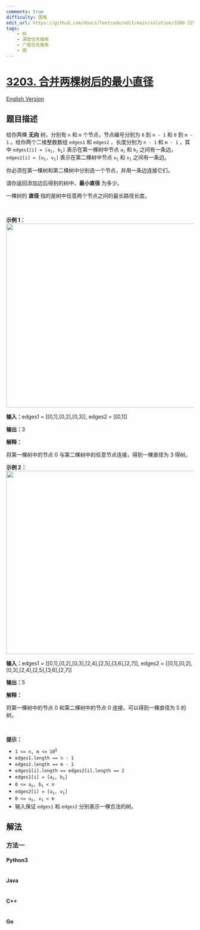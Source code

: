 ```yaml
---
comments: true
difficulty: 困难
edit_url: https://github.com/doocs/leetcode/edit/main/solution/3200-3299/3203.Find%20Minimum%20Diameter%20After%20Merging%20Two%20Trees/README.md
tags:
    - 树
    - 深度优先搜索
    - 广度优先搜索
    - 图
---
```


<!-- problem:start -->

# [3203. 合并两棵树后的最小直径](https://leetcode.cn/problems/find-minimum-diameter-after-merging-two-trees)

[English Version](/solution/3200-3299/3203.Find%20Minimum%20Diameter%20After%20Merging%20Two%20Trees/README_EN.md)

## 题目描述

<!-- description:start -->

<p>给你两棵 <strong>无向</strong>&nbsp;树，分别有&nbsp;<code>n</code> 和&nbsp;<code>m</code>&nbsp;个节点，节点编号分别为&nbsp;<code>0</code>&nbsp;到&nbsp;<code>n - 1</code>&nbsp;和&nbsp;<code>0</code>&nbsp;到&nbsp;<code>m - 1</code>&nbsp;。给你两个二维整数数组&nbsp;<code>edges1</code> 和&nbsp;<code>edges2</code>&nbsp;，长度分别为&nbsp;<code>n - 1</code> 和&nbsp;<code>m - 1</code>&nbsp;，其中&nbsp;<code>edges1[i] = [a<sub>i</sub>, b<sub>i</sub>]</code>&nbsp;表示在第一棵树中节点&nbsp;<code>a<sub>i</sub></code> 和&nbsp;<code>b<sub>i</sub></code>&nbsp;之间有一条边，<code>edges2[i] = [u<sub>i</sub>, v<sub>i</sub>]</code>&nbsp;表示在第二棵树中节点&nbsp;<code>u<sub>i</sub></code> 和&nbsp;<code>v<sub>i</sub></code>&nbsp;之间有一条边。</p>

<p>你必须在第一棵树和第二棵树中分别选一个节点，并用一条边连接它们。</p>

<p>请你返回添加边后得到的树中，<strong>最小直径</strong>&nbsp;为多少。</p>

<p>一棵树的 <strong>直径</strong>&nbsp;指的是树中任意两个节点之间的最长路径长度。</p>

<p>&nbsp;</p>

<p><b>示例 1：</b><img alt="" src="https://fastly.jsdelivr.net/gh/doocs/leetcode@main/solution/3200-3299/3203.Find%20Minimum%20Diameter%20After%20Merging%20Two%20Trees/images/example11-transformed.png" style="width: 1000px; height: 494px;" /></p>

<div class="example-block">
<p><span class="example-io"><b>输入：</b>edges1 = [[0,1],[0,2],[0,3]], edges2 = [[0,1]]</span></p>

<p><span class="example-io"><b>输出：</b>3</span></p>

<p><strong>解释：</strong></p>

<p>将第一棵树中的节点 0 与第二棵树中的任意节点连接，得到一棵直径为 3 得树。</p>
</div>

<p><strong class="example">示例 2：<img alt="" src="https://fastly.jsdelivr.net/gh/doocs/leetcode@main/solution/3200-3299/3203.Find%20Minimum%20Diameter%20After%20Merging%20Two%20Trees/images/example211.png" style="width: 1000px; height: 492px;" /></strong></p>

<div class="example-block">
<p><span class="example-io"><b>输入：</b>edges1 = [[0,1],[0,2],[0,3],[2,4],[2,5],[3,6],[2,7]], edges2 = [[0,1],[0,2],[0,3],[2,4],[2,5],[3,6],[2,7]]</span></p>

<p><span class="example-io"><b>输出：</b>5</span></p>

<p><strong>解释：</strong></p>

<p>将第一棵树中的节点 0 和第二棵树中的节点 0 连接，可以得到一棵直径为 5 的树。</p>
</div>

<p>&nbsp;</p>

<p><strong>提示：</strong></p>

<ul>
	<li><code>1 &lt;= n, m &lt;= 10<sup>5</sup></code></li>
	<li><code>edges1.length == n - 1</code></li>
	<li><code>edges2.length == m - 1</code></li>
	<li><code>edges1[i].length == edges2[i].length == 2</code></li>
	<li><code>edges1[i] = [a<sub>i</sub>, b<sub>i</sub>]</code></li>
	<li><code>0 &lt;= a<sub>i</sub>, b<sub>i</sub> &lt; n</code></li>
	<li><code>edges2[i] = [u<sub>i</sub>, v<sub>i</sub>]</code></li>
	<li><code>0 &lt;= u<sub>i</sub>, v<sub>i</sub> &lt; m</code></li>
	<li>输入保证&nbsp;<code>edges1</code> 和&nbsp;<code>edges2</code>&nbsp;分别表示一棵合法的树。</li>
</ul>

<!-- description:end -->

## 解法

<!-- solution:start -->

### 方法一

<!-- tabs:start -->

#### Python3

```python

```

#### Java

```java

```

#### C++

```cpp

```

#### Go

```go

```

<!-- tabs:end -->

<!-- solution:end -->

<!-- problem:end -->
